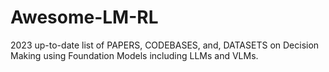 # Awesome-LM-RL
2023 up-to-date list of PAPERS, CODEBASES, and, DATASETS on Decision Making using Foundation Models including LLMs and VLMs.
